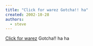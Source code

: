 ```yaml
---
title: "Click for warez Gotcha!! ha"
created: 2002-10-28
authors: 
  - steve
---
```


[Click for warez](http://2130706433/) Gotcha!! ha ha
